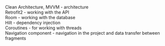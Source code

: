 Clean Architecture, MVVM - architecture                                                                                    
Retrofit2 - working with the API                                                   
Room - working with the database                                                                
Hilt - dependency injection                                                           
Coroutines - for working with threads                                                       
Navigation component - navigation in the project and data transfer between fragments                             
